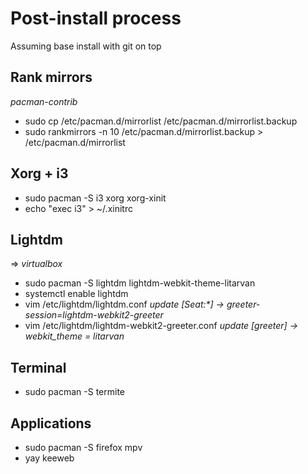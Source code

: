 # Post-install process
Assuming base install with git on top
## Rank mirrors
*pacman-contrib*
* sudo cp /etc/pacman.d/mirrorlist /etc/pacman.d/mirrorlist.backup
* sudo rankmirrors -n 10 /etc/pacman.d/mirrorlist.backup > /etc/pacman.d/mirrorlist
## Xorg + i3
* sudo pacman -S i3 xorg xorg-xinit
* echo "exec i3" > ~/.xinitrc
## Lightdm
=> *virtualbox*
* sudo pacman -S lightdm lightdm-webkit-theme-litarvan
* systemctl enable lightdm
* vim /etc/lightdm/lightdm.conf
*update [Seat:\*]    -> greeter-session=lightdm-webkit2-greeter*
* vim /etc/lightdm/lightdm-webkit2-greeter.conf
*update [greeter]   -> webkit_theme = litarvan*
## Terminal
* sudo pacman -S termite

## Applications
* sudo pacman -S firefox mpv 
* yay keeweb
